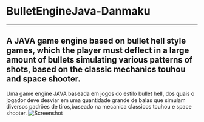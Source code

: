 # BulletEngineJava-Danmaku
-------------------------
A JAVA game engine based on bullet hell style games, which the player must deflect in a large amount of bullets simulating various patterns of shots, based on the classic mechanics touhou and space shooter.
-------------------------
Uma game engine JAVA baseada em jogos do estilo bullet hell, dos quais o jogador deve desviar em uma quantidade grande de balas que simulam diversos padrões de tiros,baseado na mecanica classicos touhou e space shooter.
![Screenshot](http://adeveloper.com.br/TrabalhoEUA/framework.png)
